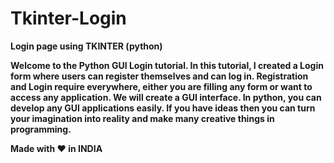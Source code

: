 # Tkinter-Login

**Login page using TKINTER (python)**

**Welcome to the Python GUI Login tutorial. In this tutorial, I created a Login form where users can register themselves and can log in. Registration and Login require everywhere, either you are filling any form or want to access any application. 
We will create a GUI interface. In python, you can develop any GUI applications easily. If you have ideas then you can turn your imagination into reality and make many creative things in programming.**



**Made with ❤ in INDIA**
